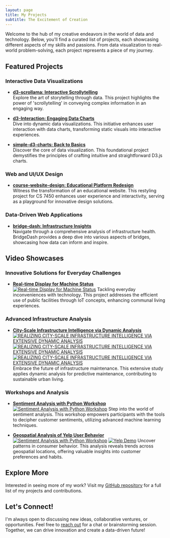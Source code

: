 ```yaml
---
layout: page
title: My Projects
subtitle: The Excitement of Creation
---
```


Welcome to the hub of my creative endeavors in the world of data and technology. Below, you'll find a curated list of projects, each showcasing different aspects of my skills and passions. From data visualization to real-world problem-solving, each project represents a piece of my journey.

## Featured Projects

### Interactive Data Visualizations
- **[d3-scrollama: Interactive Scrollytelling](https://cynthialmy.github.io/d3-scrollama/)**  
  Explore the art of storytelling through data. This project highlights the power of 'scrollytelling' in conveying complex information in an engaging way.

- **[d3-Interaction: Engaging Data Charts](https://cynthialmy.github.io/d3-Interaction/)**  
  Dive into dynamic data visualizations. This initiative enhances user interaction with data charts, transforming static visuals into interactive experiences.

- **[simple-d3-charts: Back to Basics](https://cynthialmy.github.io/simple-d3-charts/)**  
  Discover the core of data visualization. This foundational project demystifies the principles of crafting intuitive and straightforward D3.js charts.

### Web and UI/UX Design
- **[course-website-design: Educational Platform Redesign](https://cynthialmy.github.io/course-website-design/)**  
  Witness the transformation of an educational website. This restyling project for CS 7450 enhances user experience and interactivity, serving as a playground for innovative design solutions.

### Data-Driven Web Applications
- **[bridge-dash: Infrastructure Insights](https://bridge-dash-90f35a395f88.herokuapp.com/)**  
  Navigate through a comprehensive analysis of infrastructure health. BridgeDash provides a deep dive into various aspects of bridges, showcasing how data can inform and inspire.

## Video Showcases

### Innovative Solutions for Everyday Challenges
- **[Real-time Display for Machine Status](https://www.youtube.com/watch?v=c284vsNPz00)**  
  [![Real-time Display for Machine Status](https://img.youtube.com/vi/c284vsNPz00/0.jpg)](https://www.youtube.com/watch?v=c284vsNPz00)
  Tackling everyday inconveniences with technology. This project addresses the efficient use of public facilities through IoT concepts, enhancing communal living experiences.

### Advanced Infrastructure Analysis
- **[City-Scale Infrastructure Intelligence via Dynamic Analysis](https://www.youtube.com/watch?v=xRT6hPYlndc)**  
  [![REALIZING CITY-SCALE INFRASTRUCTURE INTELLIGENCE VIA EXTENSIVE DYNAMIC ANALYSIS](https://img.youtube.com/vi/xRT6hPYlndc/0.jpg)](https://www.youtube.com/watch?v=xRT6hPYlndc)
  [![REALIZING CITY-SCALE INFRASTRUCTURE INTELLIGENCE VIA EXTENSIVE DYNAMIC ANALYSIS](https://img.youtube.com/vi/cpcj_DlfkNQ/0.jpg)](https://www.youtube.com/watch?v=cpcj_DlfkNQ)
  [![REALIZING CITY-SCALE INFRASTRUCTURE INTELLIGENCE VIA EXTENSIVE DYNAMIC ANALYSIS](https://img.youtube.com/vi/zTncLSXekfI/0.jpg)](https://www.youtube.com/watch?v=zTncLSXekfI)
  Embrace the future of infrastructure maintenance. This extensive study applies dynamic analysis for predictive maintenance, contributing to sustainable urban living.

### Workshops and Analysis
- **[Sentiment Analysis with Python Workshop](https://www.youtube.com/watch?v=ywkblnkrr2k)**  
  [![Sentiment Analysis with Python Workshop](https://img.youtube.com/vi/ywkblnkrr2k/0.jpg)](https://www.youtube.com/watch?v=ywkblnkrr2k)
  Step into the world of sentiment analysis. This workshop empowers participants with the tools to decipher customer sentiments, utilizing advanced machine learning techniques.

- **[Geospatial Analysis of Yelp User Behavior](https://www.youtube.com/watch?v=cZWj-torlqY)**  
  [![Sentiment Analysis with Python Workshop](https://img.youtube.com/vi/ywkblnkrr2k/0.jpg)](https://www.youtube.com/watch?v=ywkblnkrr2k)
  [![Yelp Demo](https://img.youtube.com/vi/cZWj-torlqY/0.jpg)](https://www.youtube.com/watch?v=cZWj-torlqY)
  Uncover patterns in consumer behavior. This analysis reveals trends across geospatial locations, offering valuable insights into customer preferences and habits.

## Explore More

Interested in seeing more of my work? Visit my [GitHub repository](https://github.com/cynthialmy) for a full list of my projects and contributions.

## Let's Connect!

I'm always open to discussing new ideas, collaborative ventures, or opportunities. Feel free to [reach out](mailto:cynthialmy@gmail.com) for a chat or brainstorming session. Together, we can drive innovation and create a data-driven future!
